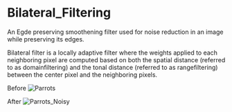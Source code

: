 # Bilateral_Filtering

An Egde preserving smoothening filter used for noise reduction in an image while preserving its edges.

Bilateral filter is a locally adaptive filter where the weights applied to each neighboring pixel are computed based on both the spatial distance (referred to as domainfiltering) and the tonal distance (referred to as rangefiltering) between the center pixel and the neighboring pixels.

Before
![Parrots](https://user-images.githubusercontent.com/50055930/102423452-0b989680-3fd7-11eb-90de-9645bb50b543.png)  

After
![Parrots_Noisy](https://user-images.githubusercontent.com/50055930/102423458-105d4a80-3fd7-11eb-8065-8857999e9629.png)
